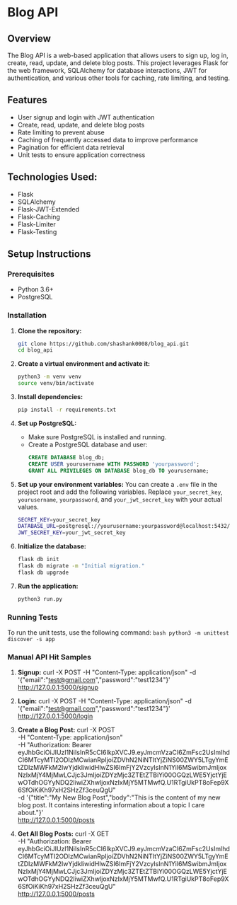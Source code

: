 # Blog API

## Overview
The Blog API is a web-based application that allows users to sign up, log in, create, read, update, and delete blog posts. This project leverages Flask for the web framework, SQLAlchemy for database interactions, JWT for authentication, and various other tools for caching, rate limiting, and testing.

## Features
- User signup and login with JWT authentication
- Create, read, update, and delete blog posts
- Rate limiting to prevent abuse
- Caching of frequently accessed data to improve performance
- Pagination for efficient data retrieval
- Unit tests to ensure application correctness

## Technologies Used:
- Flask
- SQLAlchemy
- Flask-JWT-Extended
- Flask-Caching
- Flask-Limiter
- Flask-Testing

## Setup Instructions

### Prerequisites
- Python 3.6+
- PostgreSQL

### Installation
1. **Clone the repository:**
    ```bash
    git clone https://github.com/shashank0008/blog_api.git
    cd blog_api
    ```

2. **Create a virtual environment and activate it:**
    ```bash
    python3 -m venv venv
    source venv/bin/activate
    ```

3. **Install dependencies:**
    ```sh
    pip install -r requirements.txt
    ```

4. **Set up PostgreSQL:**
    - Make sure PostgreSQL is installed and running.
    - Create a PostgreSQL database and user:
      ```sql
      CREATE DATABASE blog_db;
      CREATE USER yourusername WITH PASSWORD 'yourpassword';
      GRANT ALL PRIVILEGES ON DATABASE blog_db TO yourusername;
      ```

5. **Set up your environment variables:**
    You can create a `.env` file in the project root and add the following variables. Replace `your_secret_key`, `yourusername`, `yourpassword`, and `your_jwt_secret_key` with your actual values.
    ```bash
    SECRET_KEY=your_secret_key
    DATABASE_URL=postgresql://yourusername:yourpassword@localhost:5432/blog_db
    JWT_SECRET_KEY=your_jwt_secret_key
    ```

6. **Initialize the database:**
    ```bash
    flask db init
    flask db migrate -m "Initial migration."
    flask db upgrade
    ```

7. **Run the application:**
    ```bash
    python3 run.py
    ```

### Running Tests
To run the unit tests, use the following command:
    ```bash
    python3 -m unittest discover -s app
    ```

### Manual API Hit Samples
1. **Signup:**
curl -X POST -H "Content-Type: application/json" -d '{"email":"test@gmail.com","password":"test1234"}' http://127.0.0.1:5000/signup

2. **Login:**
curl -X POST -H "Content-Type: application/json" -d '{"email":"test@gmail.com","password":"test1234"}' http://127.0.0.1:5000/login

3. **Create a Blog Post:**
curl -X POST \
-H "Content-Type: application/json" \
-H "Authorization: Bearer eyJhbGciOiJIUzI1NiIsInR5cCI6IkpXVCJ9.eyJmcmVzaCI6ZmFsc2UsImlhdCI6MTcyMTI2ODIzMCwianRpIjoiZDVhN2NiNTItYjZiNS00ZWY5LTgyYmEtZDIzMWFkM2IwYjdkIiwidHlwZSI6ImFjY2VzcyIsInN1YiI6MSwibmJmIjoxNzIxMjY4MjMwLCJjc3JmIjoiZDYzMjc3ZTEtZTBiYi00OGQzLWE5YjctYjEwOTdhOGYyNDQ2IiwiZXhwIjoxNzIxMjY5MTMwfQ.U1RTgiUkPT8oFep9X6SfOiKiKh97xH2SHzZf3ceuQgU" \
-d '{"title":"My New Blog Post","body":"This is the content of my new blog post. It contains interesting information about a topic I care about."}' \
http://127.0.0.1:5000/posts

4. **Get All Blog Posts:**
curl -X GET \
-H "Authorization: Bearer eyJhbGciOiJIUzI1NiIsInR5cCI6IkpXVCJ9.eyJmcmVzaCI6ZmFsc2UsImlhdCI6MTcyMTI2ODIzMCwianRpIjoiZDVhN2NiNTItYjZiNS00ZWY5LTgyYmEtZDIzMWFkM2IwYjdkIiwidHlwZSI6ImFjY2VzcyIsInN1YiI6MSwibmJmIjoxNzIxMjY4MjMwLCJjc3JmIjoiZDYzMjc3ZTEtZTBiYi00OGQzLWE5YjctYjEwOTdhOGYyNDQ2IiwiZXhwIjoxNzIxMjY5MTMwfQ.U1RTgiUkPT8oFep9X6SfOiKiKh97xH2SHzZf3ceuQgU" \
http://127.0.0.1:5000/posts
